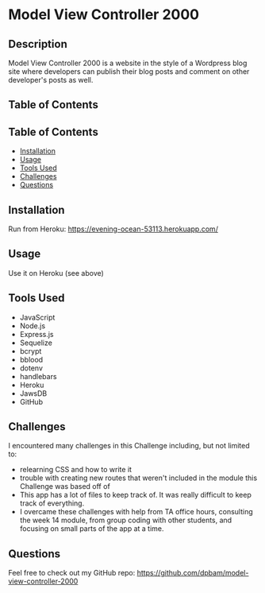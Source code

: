 # Model View Controller 2000

## Description

Model View Controller 2000 is a website in the style of a Wordpress blog site where developers can publish their blog posts and comment on other developer's posts as well.

## Table of Contents

## Table of Contents

- [Installation](#installation)
- [Usage](#usage)
- [Tools Used](#tools)
- [Challenges](#challenges)
- [Questions](#questions)

## Installation

Run from Heroku: https://evening-ocean-53113.herokuapp.com/

## Usage

Use it on Heroku (see above)

## Tools Used

- JavaScript
- Node.js
- Express.js
- Sequelize
- bcrypt
- bblood
- dotenv
- handlebars
- Heroku
- JawsDB
- GitHub

## Challenges

I encountered many challenges in this Challenge including, but not limited to:

- relearning CSS and how to write it
- trouble with creating new routes that weren't included in the module this Challenge was based off of
- This app has a lot of files to keep track of. It was really difficult to keep track of everything.
- I overcame these challenges with help from TA office hours, consulting the week 14 module, from group coding with other students, and focusing on small parts of the app at a time.

## Questions

Feel free to check out my GitHub repo: https://github.com/dpbam/model-view-controller-2000
